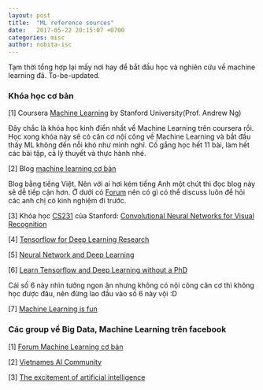 ```yaml
---
layout: post
title:  "ML reference sources"
date:   2017-05-22 20:15:07 +0700
categories: misc
author: nobita-isc
---
```


Tạm thời tổng hợp lại mấy nơi hay để bắt đầu học và nghiên cứu về machine learning đã. To-be-updated.

### Khóa học cơ bản
[1] Coursera [Machine Learning](https://www.coursera.org/learn/machine-learning/home/welcome)
 by Stanford University(Prof. Andrew Ng)

 Đây chắc là khóa học kinh điển nhất về Machine Learning trên coursera rồi. Học xong khóa này sẽ có căn cơ nội công về Machine Learning và bắt đầu thấy ML không đến nỗi khó như mình nghĩ. Cố gắng học hết 11 bài, làm hết các bài tập, cả lý thuyết và thực hành nhé.

[2] Blog [machine learning cơ bản](http://machinelearningcoban.com)

Blog bằng tiếng Việt. Nên với ai hơi kém tiếng Anh một chút thì đọc blog này sẽ dễ tiếp cận hơn. Ở dưới có [Forum](https://www.facebook.com/groups/257768141347267/) nên có gì có thể discuss luôn để hỏi các anh chị có kinh nghiệm đi trước. 

[3] Khóa học [CS231](http://cs231n.stanford.edu/) của Stanford:
[Convolutional Neural Networks for Visual Recognition](http://cs231n.github.io/)

[4] [Tensorflow for Deep Learning Research](http://web.stanford.edu/class/cs20si/syllabus.html)

[5] [Neural Network and Deep Learning](http://neuralnetworksanddeeplearning.com/)

[6] [Learn Tensorflow and Deep Learning without a PhD](https://cloud.google.com/blog/big-data/2017/01/learn-tensorflow-and-deep-learning-without-a-phd)

Cái số 6 này nhìn tưởng ngon ăn nhưng không có nội công căn cơ thì không học được đâu, nên đừng lao đầu vào số 6 này vội :D

[7] [Machine Learning is fun](https://medium.com/@ageitgey/machine-learning-is-fun-80ea3ec3c471)

### Các group về Big Data, Machine Learning trên facebook
[1] [Forum Machine Learning cơ bản](https://www.facebook.com/groups/257768141347267/)

[2] [Vietnames AI Community](https://www.facebook.com/groups/1332064783547219/)

[3] [The excitement of artificial intelligence](https://www.facebook.com/groups/exciting.artificial.intelligence/?fref=mentions)
